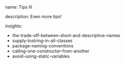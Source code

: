 name: Tips III

description: Even more tips!

insights:
  - the-trade-off-between-short-and-descriptive-names
  - supply-tostring-in-all-classes
  - package-naming-conventions
  - calling-one-constructor-from-another
  - avoid-using-static-variables
 
